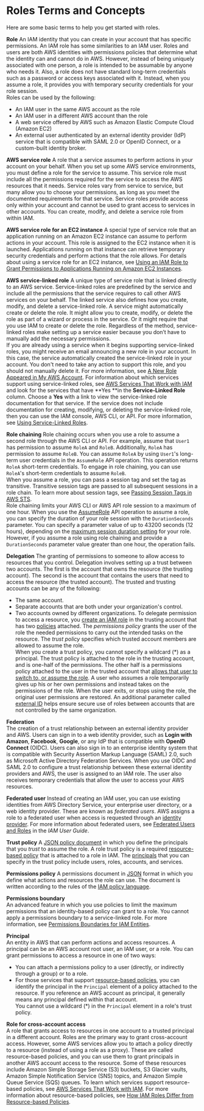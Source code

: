 # Roles Terms and Concepts<a name="id_roles_terms-and-concepts"></a>

Here are some basic terms to help you get started with roles\.

**Role**  <a name="iam-term-role"></a>
An IAM identity that you can create in your account that has specific permissions\. An IAM role has some similarities to an IAM user\. Roles and users are both AWS identities with permissions policies that determine what the identity can and cannot do in AWS\. However, instead of being uniquely associated with one person, a role is intended to be assumable by anyone who needs it\. Also, a role does not have standard long\-term credentials such as a password or access keys associated with it\. Instead, when you assume a role, it provides you with temporary security credentials for your role session\.  
Roles can be used by the following:  
+ An IAM user in the same AWS account as the role
+ An IAM user in a different AWS account than the role
+ A web service offered by AWS such as Amazon Elastic Compute Cloud \(Amazon EC2\)
+ An external user authenticated by an external identity provider \(IdP\) service that is compatible with SAML 2\.0 or OpenID Connect, or a custom\-built identity broker\.

****AWS service role****  <a name="iam-term-service-role"></a>
A role that a service assumes to perform actions in your account on your behalf\. When you set up some AWS service environments, you must define a role for the service to assume\. This service role must include all the permissions required for the service to access the AWS resources that it needs\. Service roles vary from service to service, but many allow you to choose your permissions, as long as you meet the documented requirements for that service\. Service roles provide access only within your account and cannot be used to grant access to services in other accounts\. You can create, modify, and delete a service role from within IAM\.

****AWS service role for an EC2 instance****  <a name="iam-term-service-role-ec2"></a>
A special type of service role that an application running on an Amazon EC2 instance can assume to perform actions in your account\. This role is assigned to the EC2 instance when it is launched\. Applications running on that instance can retrieve temporary security credentials and perform actions that the role allows\. For details about using a service role for an EC2 instance, see [Using an IAM Role to Grant Permissions to Applications Running on Amazon EC2 Instances](id_roles_use_switch-role-ec2.md)\.

****AWS service\-linked role****  <a name="iam-term-service-linked-role"></a>
A unique type of service role that is linked directly to an AWS service\. Service\-linked roles are predefined by the service and include all the permissions that the service requires to call other AWS services on your behalf\. The linked service also defines how you create, modify, and delete a service\-linked role\. A service might automatically create or delete the role\. It might allow you to create, modify, or delete the role as part of a wizard or process in the service\. Or it might require that you use IAM to create or delete the role\. Regardless of the method, service\-linked roles make setting up a service easier because you don’t have to manually add the necessary permissions\.  
If you are already using a service when it begins supporting service\-linked roles, you might receive an email announcing a new role in your account\. In this case, the service automatically created the service\-linked role in your account\. You don't need to take any action to support this role, and you should not manually delete it\. For more information, see [A New Role Appeared in My AWS Account](troubleshoot_roles.md#troubleshoot_roles_new-role-appeared)\.
For information about which services support using service\-linked roles, see [AWS Services That Work with IAM](reference_aws-services-that-work-with-iam.md) and look for the services that have **Yes **in the **Service\-Linked Role** column\. Choose a **Yes** with a link to view the service\-linked role documentation for that service\. If the service does not include documentation for creating, modifying, or deleting the service\-linked role, then you can use the IAM console, AWS CLI, or API\. For more information, see [Using Service\-Linked Roles](using-service-linked-roles.md)\.

****Role chaining****  <a name="iam-term-role-chaining"></a>
Role chaining occurs when you use a role to assume a second role through the AWS CLI or API\. For example, assume that `User1` has permission to assume `RoleA` and `RoleB`\. Additionally, `RoleA` has permission to assume `RoleB`\. You can assume `RoleA` by using `User1`'s long\-term user credentials in the `AssumeRole` API operation\. This operation returns `RoleA` short\-term credentials\. To engage in role chaining, you can use `RoleA`'s short\-term credentials to assume `RoleB`\.   
When you assume a role, you can pass a session tag and set the tag as transitive\. Transitive session tags are passed to all subsequent sessions in a role chain\. To learn more about session tags, see [Passing Session Tags in AWS STS](id_session-tags.md)\.  
Role chaining limits your AWS CLI or AWS API role session to a maximum of one hour\. When you use the [AssumeRole](https://docs.aws.amazon.com/STS/latest/APIReference/API_AssumeRole.html) API operation to assume a role, you can specify the duration of your role session with the `DurationSeconds` parameter\. You can specify a parameter value of up to 43200 seconds \(12 hours\), depending on the [maximum session duration setting](id_roles_use.md#id_roles_use_view-role-max-session) for your role\. However, if you assume a role using role chaining and provide a `DurationSeconds` parameter value greater than one hour, the operation fails\.

****Delegation****  <a name="delegation"></a>
The granting of permissions to someone to allow access to resources that you control\. Delegation involves setting up a trust between two accounts\. The first is the account that owns the resource \(the trusting account\)\. The second is the account that contains the users that need to access the resource \(the trusted account\)\. The trusted and trusting accounts can be any of the following:  
+ The same account\.
+ Separate accounts that are both under your organization's control\.
+ Two accounts owned by different organizations\.
To delegate permission to access a resource, you [create an IAM role](id_roles_create_for-user.md) in the trusting account that has two [policies](#term_policy) attached\. The *permissions policy* grants the user of the role the needed permissions to carry out the intended tasks on the resource\. The *trust policy* specifies which trusted account members are allowed to assume the role\.  
When you create a trust policy, you cannot specify a wildcard \(\*\) as a principal\. The trust policy is attached to the role in the trusting account, and is one\-half of the permissions\. The other half is a permissions policy attached to the user in the trusted account that [allows that user to switch to, or assume the role](id_roles_use_permissions-to-switch.md)\. A user who assumes a role temporarily gives up his or her own permissions and instead takes on the permissions of the role\. When the user exits, or stops using the role, the original user permissions are restored\. An additional parameter called [external ID](id_roles_create_for-user_externalid.md) helps ensure secure use of roles between accounts that are not controlled by the same organization\.

****Federation****  
The creation of a trust relationship between an external identity provider and AWS\. Users can sign in to a web identity provider, such as **Login with Amazon**, **Facebook**, **Google**, or any IdP that is compatible with **OpenID Connect** \(OIDC\)\. Users can also sign in to an enterprise identity system that is compatible with Security Assertion Markup Language \(SAML\) 2\.0, such as Microsoft Active Directory Federation Services\. When you use OIDC and SAML 2\.0 to configure a trust relationship between these external identity providers and AWS, the user is assigned to an IAM role\. The user also receives temporary credentials that allow the user to access your AWS resources\. 

****Federated user****  <a name="term_federated-user"></a>
Instead of creating an IAM user, you can use existing identities from AWS Directory Service, your enterprise user directory, or a web identity provider\. These are known as *federated users*\. AWS assigns a role to a federated user when access is requested through an [identity provider](id_roles_providers.md)\. For more information about federated users, see [Federated Users and Roles](introduction_access-management.md#intro-access-roles) in the *IAM User Guide*\.

****Trust policy****  <a name="term_trust-policy"></a>
A [JSON policy document](reference_policies_grammar.md) in which you define the principals that you *trust* to assume the role\. A role trust policy is a required [resource\-based policy](access_policies.md#policies_resource-based) that is attached to a role in IAM\. The [principals](reference_policies_elements_principal.md) that you can specify in the trust policy include users, roles, accounts, and services\.

****Permissions policy****  <a name="term_policy"></a>
A permissions document in [JSON](http://www.json.org) format in which you define what actions and resources the role can use\. The document is written according to the rules of the [IAM policy language](reference_policies.md)\.

****Permissions boundary****  
An advanced feature in which you use policies to limit the maximum permissions that an identity\-based policy can grant to a role\. You cannot apply a permissions boundary to a service\-linked role\. For more information, see [Permissions Boundaries for IAM Entities](access_policies_boundaries.md)\.

****Principal****  
An entity in AWS that can perform actions and access resources\. A principal can be an AWS account root user, an IAM user, or a role\. You can grant permissions to access a resource in one of two ways:  
+ You can attach a permissions policy to a user \(directly, or indirectly through a group\) or to a role\.
+ For those services that support [resource\-based policies](introduction_access-management.md#intro-access-resource-based-policies), you can identify the principal in the `Principal` element of a policy attached to the resource\.
If you reference an AWS account as principal, it generally means any principal defined within that account\.  
You cannot use a wildcard \(\*\) in the `Principal` element in a role's trust policy\.

****Role for cross\-account access****  
A role that grants access to resources in one account to a trusted principal in a different account\. Roles are the primary way to grant cross\-account access\. However, some AWS services allow you to attach a policy directly to a resource \(instead of using a role as a proxy\)\. These are called resource\-based policies, and you can use them to grant principals in another AWS account access to the resource\. Some of these resources include Amazon Simple Storage Service \(S3\) buckets, S3 Glacier vaults, Amazon Simple Notification Service \(SNS\) topics, and Amazon Simple Queue Service \(SQS\) queues\. To learn which services support resource\-based policies, see [AWS Services That Work with IAM](reference_aws-services-that-work-with-iam.md)\. For more information about resource\-based policies, see [How IAM Roles Differ from Resource\-based Policies](id_roles_compare-resource-policies.md)\.